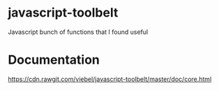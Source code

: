 # javascript-toolbelt
Javascript bunch of functions that I found useful

# Documentation
https://cdn.rawgit.com/viebel/javascript-toolbelt/master/doc/core.html
